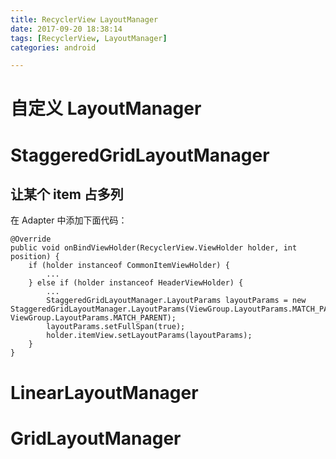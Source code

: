 ```yaml
---
title: RecyclerView LayoutManager
date: 2017-09-20 18:38:14
tags: [RecyclerView, LayoutManager]
categories: android

---
```



# 自定义 LayoutManager





<!--more-->

# StaggeredGridLayoutManager

## 让某个 item 占多列
在 Adapter 中添加下面代码：

    @Override 
    public void onBindViewHolder(RecyclerView.ViewHolder holder, int position) {
        if (holder instanceof CommonItemViewHolder) {
            ... 
        } else if (holder instanceof HeaderViewHolder) {
            ... 
            StaggeredGridLayoutManager.LayoutParams layoutParams = new StaggeredGridLayoutManager.LayoutParams(ViewGroup.LayoutParams.MATCH_PARENT, ViewGroup.LayoutParams.MATCH_PARENT);
            layoutParams.setFullSpan(true);
            holder.itemView.setLayoutParams(layoutParams);
        } 
    } 


# LinearLayoutManager

# GridLayoutManager



